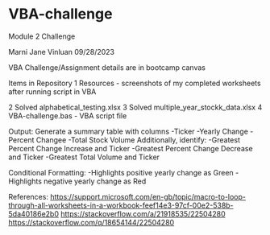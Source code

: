 # VBA-challenge
Module 2 Challenge

Marni Jane Vinluan
09/28/2023

VBA Challenge/Assignment details are in bootcamp canvas

Items in Repository
1 Resources - screenshots of my completed worksheets after running script in VBA

2 Solved alphabetical_testing.xlsx
3 Solved multiple_year_stockk_data.xlsx
4 VBA-challenge.bas - VBA script file

Output: 
Generate a summary table with columns
-Ticker
-Yearly Change
-Percent Changee
-Total Stock Volume
Additionally, identify: 
-Greatest Percent Change Increase and Ticker
-Greatest Percent Change Decrease and Ticker
-Greatest Total Volume and Ticker

Conditional Formatting: 
-Highlights positive yearly change as Green
-Highlights negative yearly change as Red

References: 
https://support.microsoft.com/en-gb/topic/macro-to-loop-through-all-worksheets-in-a-workbook-feef14e3-97cf-00e2-538b-5da40186e2b0
https://stackoverflow.com/a/21918535/22504280
https://stackoverflow.com/q/18654144/22504280
